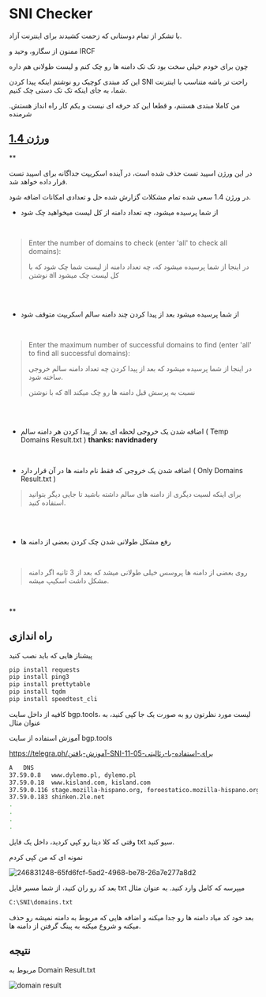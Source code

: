 

# SNI Checker

با تشکر از تمام دوستانی که زحمت کشیدند برای اینترنت آزاد.

ممنون از سگارو، وحید و IRCF

چون برای خودم خیلی سخت بود تک تک دامنه ها رو چک کنم و لیست طولانی هم داره

این کد مبتدی کوچیک رو نوشتم اینکه پیدا کردن SNI راحت تر باشه متناسب با اینترنت شما، به جای اینکه تک تک دستی چک کنیم.

من کاملا مبتدی هستنم، و قطعا این کد حرفه ای نیست و یکم کار راه انداز هستش. شرمنده


## [ورژن 1.4](https://github.com/NoAnyNameForMe/SNI-Checker/releases/tag/V1.4)

**

در این ورژن اسپید تست حذف شده است، در آینده اسکریپت جداگانه برای اسپید تست قرار داده خواهد شد.

 در ورژن 1.4 سعی شده تمام مشکلات گزارش شده حل و تعدادی امکانات اضافه شود.


 -  از شما پرسیده میشود، چه تعداد دامنه از کل لیست میخواهید چک شود
 
 <br>
 
> Enter the number of domains to check (enter 'all' to check all domains): 
> 
> در اینجا از شما پرسیده میشود که، چه تعداد دامنه از لیست شما چک شود
> که با نوشتن all کل لیست چک میشود

<br>
<br>

 - از شما پرسیده میشود بعد از پیدا کردن چند دامنه سالم اسکریپت متوقف شود
 
 <br>
 
> Enter the maximum number of successful domains to find (enter 'all' to find all successful domains): 
> 
> در اینجا از شما پرسیده میشود که بعد از پیدا کردن چه تعداد دامنه سالم خروجی ساخته شود. 
> 
> که با نوشتن all نسبت به پرسش قبل دامنه ها رو چک میکند

<br>
<br>

 - اضافه شدن یک خروجی لحظه ای بعد از پیدا کردن هر دامنه سالم ( Temp Domains Result.txt ) **thanks: navidnadery**
 
 <br>
 
 - اضافه شدن یک خروجی که فقط نام دامنه ها در آن قرار دارد ( Only Domains Result.txt )
 
> برای اینکه لسیت دیگری از دامنه های سالم داشته باشید تا جایی دیگر بتوانید استفاده کنید.

<br>
<br>

 - رفع مشکل طولانی شدن چک کردن بعضی از دامنه ها

 <br>

> روی بعضی از دامنه ها پروسس خیلی طولانی میشد که بعد از 3 ثانیه اگر دامنه مشکل داشت اسکیپ میشه.

<br>

**

## راه اندازی
پیشناز هایی که باید نصب کنید
```bash
pip install requests
pip install ping3
pip install prettytable
pip install tqdm
pip install speedtest_cli
```
کافیه از داخل سایت bgp.tools، لیست مورد نظرتون رو به صورت یک جا کپی کنید، به عنوان مثال

آموزش استفاده از سایت bgp.tools

https://telegra.ph/آموزش-یافتن-SNI-برای-استفاده-با-رئالیتی-05-11
```bash
A	DNS
37.59.0.8	www.dylemo.pl, dylemo.pl
37.59.0.18	www.kisland.com, kisland.com
37.59.0.116	stage.mozilla-hispano.org, foroestatico.mozilla-hispano.org ( 5 more...)
37.59.0.183	shinken.2le.net
.
.
.
.
```

وقتی که کلا دیتا رو کپی کردید، داخل یک فایل txt سیو کنید.

نمونه ای که من کپی کردم

![246831248-65fd6fcf-5ad2-4968-be78-26a7e277a8d2](https://github.com/NoAnyNameForMe/SNI-Checker/assets/137012307/35e0af12-5a2e-49bd-a33c-d4c6f8eb2afc)

بعد کد رو ران کنید، از شما مسیر فایل txt میپرسه که کامل وارد کنید. به عنوان مثال

```bash
C:\SNI\domains.txt
```
بعد خود کد میاد دامنه ها رو جدا میکنه و اضافه هایی که مربوط به دامنه نمیشه رو حذف میکنه و شروع میکنه به پینگ گرفتن از دامنه ها.

## نتیجه

مربوط به Domain Result.txt

![domain result](https://github.com/NoAnyNameForMe/SNI-Checker/assets/137012307/0b83024c-e938-4362-b0f7-63068b52fa3c)
